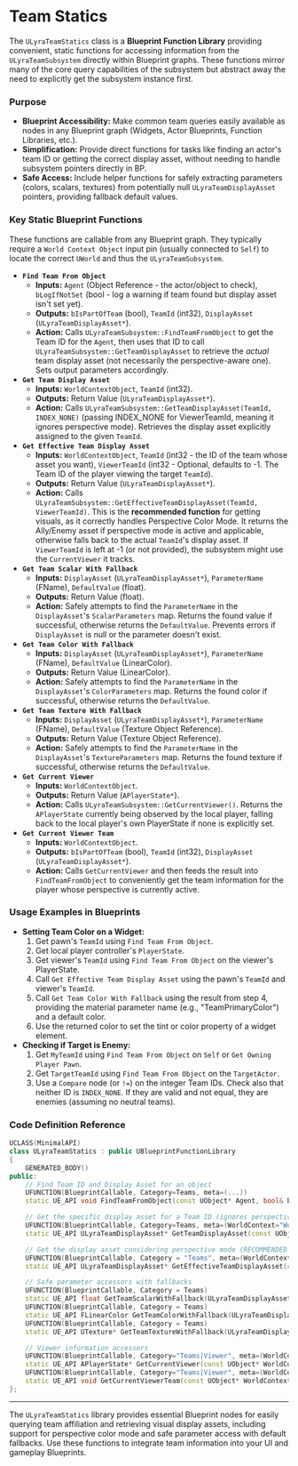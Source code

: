 # Team Statics

The `ULyraTeamStatics` class is a **Blueprint Function Library** providing convenient, static functions for accessing information from the `ULyraTeamSubsystem` directly within Blueprint graphs. These functions mirror many of the core query capabilities of the subsystem but abstract away the need to explicitly get the subsystem instance first.

### Purpose

* **Blueprint Accessibility:** Make common team queries easily available as nodes in any Blueprint graph (Widgets, Actor Blueprints, Function Libraries, etc.).
* **Simplification:** Provide direct functions for tasks like finding an actor's team ID or getting the correct display asset, without needing to handle subsystem pointers directly in BP.
* **Safe Access:** Include helper functions for safely extracting parameters (colors, scalars, textures) from potentially null `ULyraTeamDisplayAsset` pointers, providing fallback default values.

### Key Static Blueprint Functions

These functions are callable from any Blueprint graph. They typically require a `World Context Object` input pin (usually connected to `Self`) to locate the correct `UWorld` and thus the `ULyraTeamSubsystem`.

* **`Find Team From Object`**
  * **Inputs:** `Agent` (Object Reference - the actor/object to check), `bLogIfNotSet` (bool - log a warning if team found but display asset isn't set yet).
  * **Outputs:** `bIsPartOfTeam` (bool), `TeamId` (int32), `DisplayAsset` (`ULyraTeamDisplayAsset*`).
  * **Action:** Calls `ULyraTeamSubsystem::FindTeamFromObject` to get the Team ID for the `Agent`, then uses that ID to call `ULyraTeamSubsystem::GetTeamDisplayAsset` to retrieve the _actual_ team display asset (not necessarily the perspective-aware one). Sets output parameters accordingly.
* **`Get Team Display Asset`**
  * **Inputs:** `WorldContextObject`, `TeamId` (int32).
  * **Outputs:** Return Value (`ULyraTeamDisplayAsset*`).
  * **Action:** Calls `ULyraTeamSubsystem::GetTeamDisplayAsset(TeamId, INDEX_NONE)` (passing INDEX\_NONE for ViewerTeamId, meaning it ignores perspective mode). Retrieves the display asset explicitly assigned to the given `TeamId`.
* **`Get Effective Team Display Asset`**
  * **Inputs:** `WorldContextObject`, `TeamId` (int32 - the ID of the team whose asset you want), `ViewerTeamId` (int32 - Optional, defaults to -1. The Team ID of the player viewing the target `TeamId`).
  * **Outputs:** Return Value (`ULyraTeamDisplayAsset*`).
  * **Action:** Calls `ULyraTeamSubsystem::GetEffectiveTeamDisplayAsset(TeamId, ViewerTeamId)`. This is the **recommended function** for getting visuals, as it correctly handles Perspective Color Mode. It returns the Ally/Enemy asset if perspective mode is active and applicable, otherwise falls back to the actual `TeamId`'s display asset. If `ViewerTeamId` is left at -1 (or not provided), the subsystem might use the `CurrentViewer` it tracks.
* **`Get Team Scalar With Fallback`**
  * **Inputs:** `DisplayAsset` (`ULyraTeamDisplayAsset*`), `ParameterName` (FName), `DefaultValue` (float).
  * **Outputs:** Return Value (float).
  * **Action:** Safely attempts to find the `ParameterName` in the `DisplayAsset`'s `ScalarParameters` map. Returns the found value if successful, otherwise returns the `DefaultValue`. Prevents errors if `DisplayAsset` is null or the parameter doesn't exist.
* **`Get Team Color With Fallback`**
  * **Inputs:** `DisplayAsset` (`ULyraTeamDisplayAsset*`), `ParameterName` (FName), `DefaultValue` (LinearColor).
  * **Outputs:** Return Value (LinearColor).
  * **Action:** Safely attempts to find the `ParameterName` in the `DisplayAsset`'s `ColorParameters` map. Returns the found color if successful, otherwise returns the `DefaultValue`.
* **`Get Team Texture With Fallback`**
  * **Inputs:** `DisplayAsset` (`ULyraTeamDisplayAsset*`), `ParameterName` (FName), `DefaultValue` (Texture Object Reference).
  * **Outputs:** Return Value (Texture Object Reference).
  * **Action:** Safely attempts to find the `ParameterName` in the `DisplayAsset`'s `TextureParameters` map. Returns the found texture if successful, otherwise returns the `DefaultValue`.
* **`Get Current Viewer`**
  * **Inputs:** `WorldContextObject`.
  * **Outputs:** Return Value (`APlayerState*`).
  * **Action:** Calls `ULyraTeamSubsystem::GetCurrentViewer()`. Returns the `APlayerState` currently being observed by the local player, falling back to the local player's own PlayerState if none is explicitly set.
* **`Get Current Viewer Team`**
  * **Inputs:** `WorldContextObject`.
  * **Outputs:** `bIsPartOfTeam` (bool), `TeamId` (int32), `DisplayAsset` (`ULyraTeamDisplayAsset*`).
  * **Action:** Calls `GetCurrentViewer` and then feeds the result into `FindTeamFromObject` to conveniently get the team information for the player whose perspective is currently active.

### Usage Examples in Blueprints

* **Setting Team Color on a Widget:**
  1. Get pawn's `TeamId` using `Find Team From Object`.
  2. Get local player controller's `PlayerState`.
  3. Get viewer's `TeamId` using `Find Team From Object` on the viewer's PlayerState.
  4. Call `Get Effective Team Display Asset` using the pawn's `TeamId` and viewer's `TeamId`.
  5. Call `Get Team Color With Fallback` using the result from step 4, providing the material parameter name (e.g., "TeamPrimaryColor") and a default color.
  6. Use the returned color to set the tint or color property of a widget element.
* **Checking if Target is Enemy:**
  1. Get `MyTeamId` using `Find Team From Object` on `Self` or `Get Owning Player Pawn`.
  2. Get `TargetTeamId` using `Find Team From Object` on the `TargetActor`.
  3. Use a `Compare` node (or `!=`) on the integer Team IDs. Check also that neither ID is `INDEX_NONE`. If they are valid and not equal, they are enemies (assuming no neutral teams).

### Code Definition Reference

```cpp
UCLASS(MinimalAPI)
class ULyraTeamStatics : public UBlueprintFunctionLibrary
{
	GENERATED_BODY()
public:
	// Find Team ID and Display Asset for an object
	UFUNCTION(BlueprintCallable, Category=Teams, meta=(...))
	static UE_API void FindTeamFromObject(const UObject* Agent, bool& bIsPartOfTeam, int32& TeamId, ULyraTeamDisplayAsset*& DisplayAsset, bool bLogIfNotSet = false);

	// Get the specific display asset for a Team ID (ignores perspective)
	UFUNCTION(BlueprintCallable, Category=Teams, meta=(WorldContext="WorldContextObject"))
	static UE_API ULyraTeamDisplayAsset* GetTeamDisplayAsset(const UObject* WorldContextObject, int32 TeamId);

	// Get the display asset considering perspective mode (RECOMMENDED for visuals)
	UFUNCTION(BlueprintCallable, Category = "Teams", meta=(WorldContext="WorldContextObject"))
	static UE_API ULyraTeamDisplayAsset* GetEffectiveTeamDisplayAsset(const UObject* WorldContextObject, int32 TeamId, int32 ViewerTeamId = -1);

	// Safe parameter accessors with fallbacks
	UFUNCTION(BlueprintCallable, Category = Teams)
	static UE_API float GetTeamScalarWithFallback(ULyraTeamDisplayAsset* DisplayAsset, FName ParameterName, float DefaultValue);
	UFUNCTION(BlueprintCallable, Category = Teams)
	static UE_API FLinearColor GetTeamColorWithFallback(ULyraTeamDisplayAsset* DisplayAsset, FName ParameterName, FLinearColor DefaultValue);
	UFUNCTION(BlueprintCallable, Category = Teams)
	static UE_API UTexture* GetTeamTextureWithFallback(ULyraTeamDisplayAsset* DisplayAsset, FName ParameterName, UTexture* DefaultValue);

	// Viewer information accessors
	UFUNCTION(BlueprintCallable, Category="Teams|Viewer", meta=(WorldContext="WorldContextObject"))
	static UE_API APlayerState* GetCurrentViewer(const UObject* WorldContextObject);
	UFUNCTION(BlueprintCallable, Category="Teams|Viewer", meta=(WorldContext="WorldContextObject"))
	static UE_API void GetCurrentViewerTeam(const UObject* WorldContextObject, bool& bIsPartOfTeam, int32& TeamId, ULyraTeamDisplayAsset*& DisplayAsset);
};
```

***

The `ULyraTeamStatics` library provides essential Blueprint nodes for easily querying team affiliation and retrieving visual display assets, including support for perspective color mode and safe parameter access with default fallbacks. Use these functions to integrate team information into your UI and gameplay Blueprints.
